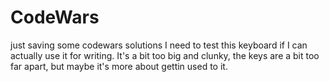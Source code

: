 # CodeWars
just saving some codewars solutions
I need to test this keyboard if I can actually use it for writing. It's a bit too big and clunky, the keys are a bit too far apart, but maybe it's more about gettin used to it.